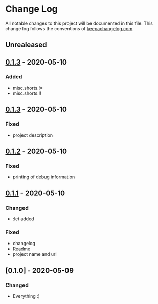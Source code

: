 # Change Log
All notable changes to this project will be documented in this file. This change log follows the conventions of [keepachangelog.com](http://keepachangelog.com/).


## Unrealeased 


## [0.1.3] - 2020-05-10

### Added
-  misc.shorts.!=
-  misc.shorts.!!


## [0.1.3] - 2020-05-10

### Fixed
-  project description


## [0.1.2] - 2020-05-10

### Fixed
-  printing of debug information


## [0.1.1] - 2020-05-10

### Changed
-  :let added

### Fixed
- changelog
- Readme
- project name and url


## [0.1.0] - 2020-05-09
### Changed
- Everything :)


[Unreleased]: https://github.com/your-name/defnw/compare/0.2.0...HEAD
[0.2.0]: https://github.com/your-name/defnw/compare/0.1.3...0.2.0
[0.1.3]: https://github.com/your-name/defnw/compare/0.1.2...0.1.3
[0.1.2]: https://github.com/your-name/defnw/compare/0.1.1...0.1.2
[0.1.1]: https://github.com/your-name/defnw/compare/0.1.0...0.1.1